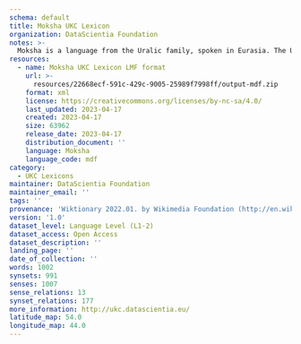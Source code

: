 ```yaml
---
schema: default
title: Moksha UKC Lexicon
organization: DataScientia Foundation
notes: >-
  Moksha is a language from the Uralic family, spoken in Eurasia. The UKC Lexicon of Moksha is represented as a lexico-semantic network. It consists of words, word senses, synsets, as well as sense-level and synset-level relationships.
resources:
  - name: Moksha UKC Lexicon LMF format
    url: >-
      resources/22668ecf-591c-429c-9005-25989f7998ff/output-mdf.zip
    format: xml
    license: https://creativecommons.org/licenses/by-nc-sa/4.0/
    last_updated: 2023-04-17
    created: 2023-04-17
    size: 63962
    release_date: 2023-04-17
    distribution_document: ''
    language: Moksha
    language_code: mdf
category:
  - UKC Lexicons
maintainer: DataScientia Foundation
maintainer_email: ''
tags: ''
provenance: 'Wiktionary 2022.01. by Wikimedia Foundation (http://en.wiktionary.org); CogNet 2.1 by Khuyagbaatar Batsuren, National University of Mongolia (http://cognet.ukc.disi.unitn.it); UniMet: Universal Metonymy 1.0 by Temuulen Khishigsuren and Gábor Bella (http://ukc.disi.unitn.it/index.php/metonymy/); MorphyNet 2.0 by Gábor Bella and Khuyagbaatar Batsuren (http://ukc.disi.unitn.it/index.php/morphynet/); Antonymy 1.0 by Gábor Bella (http://ukc.datascientia.eu); NorthEuraLex 0.9 by Johannes Dellert and Gerhard Jäger, Eberhard Karls Universität Tübingen (http://northeuralex.org/); Princeton WordNet 2.1 by Princeton University (https://wordnet.princeton.edu)'
version: '1.0'
dataset_level: Language Level (L1-2)
dataset_access: Open Access
dataset_description: ''
landing_page: ''
date_of_collection: ''
words: 1002
synsets: 991
senses: 1007
sense_relations: 13
synset_relations: 177
more_information: http://ukc.datascientia.eu/
latitude_map: 54.0
longitude_map: 44.0
---
```

